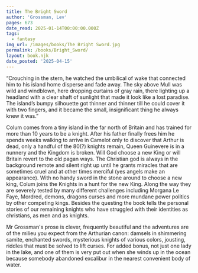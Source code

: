 ```yaml
---
title: The Bright Sword
author: 'Grossman, Lev'
pages: 673
date_read: 2025-01-14T00:00:00.000Z
tags:
  - fantasy
img_url: /images/books/The Bright Sword.jpg
permalink: /books/Bright_Sword/
layout: book.njk
date_posted: '2025-04-15'
---
```

“Crouching in the stern, he watched the umbilical of wake that connected him to his island home disperse and fade away.
The sky above Mull was wild and windblown, here dropping curtains of gray rain, there lighting up a headland with a clear shaft
of sunlight that made it look like a lost paradise. The island’s bumpy silhouette got thinner and thinner till he could cover it
with two fingers, and it became the small, insignificant thing he always knew it was.”

Colum comes from a tiny island in the far north of Britain and has trained for more than 10 years to be a knight. After his father finally
frees him he spends weeks walking to
arrive in Camelot only to discover that Arthur is dead, only a handful of the 80(?) knights remain, Queen Guinevere is
in a nunnery and the Kingdom is broken.  Will God choose a new King or will Britain revert to the old pagan ways.  The Christian god is always
in the background remote and silent right up until he grants miracles that are sometimes cruel and at other times merciful (yes angels make an
appearance).
With no handy sword in the stone around to choose a new king, Colum joins the Knights in
a hunt for the new King. Along the way they are severely tested by many different challenges including Morgana Le Faye, Mordred, demons, dragons
curses and more mundane power politics by other competing kings.
Besides the questing the book tells the personal stories of our remaining knights who have struggled with their identities as christians,
as men and as knights.

Mr Grossman's prose is clever, frequently beautiful and the adventures are of the milieu you expect from the Arthurian canon: damsels in shimmering samite,
enchanted swords, mysterious knights of various colors, jousting, riddles that must be solved to lift curses. For added bonus, not just one
lady in the lake, and one of them is very put out when she winds up in the ocean because somebody abandoned excalibur in the nearest convenient body of water.
